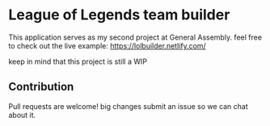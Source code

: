 # League of Legends team builder
This application serves as my second project at General Assembly. feel free to check out the live example:
https://lolbuilder.netlify.com/

keep in mind that this project is still a WIP

## Contribution
Pull requests are welcome! big changes submit an issue so we can chat about it.
